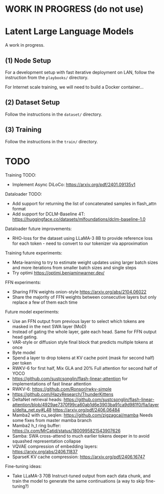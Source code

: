 # WORK IN PROGRESS (do not use)

# Latent Large Language Models

A work in progress.

## (1) Node Setup

For a development setup with fast iterative deployment on LAN, follow the instruction from the `playbooks/` directory.

For Internet scale training, we will need to build a Docker container...


## (2) Dataset Setup

Follow the instructions in the `dataset/` directory.


## (3) Training

Follow the instructions in the `train/` directory.


# TODO

Training TODO:
* Implement Async DiLoCo: https://arxiv.org/pdf/2401.09135v1

Dataloader TODO:
* Add support for returning the list of concatenated samples in flash_attn format
* Add support for DCLM-Baseline 4T: https://huggingface.co/datasets/mlfoundations/dclm-baseline-1.0

Dataloader future improvements:
* RHO-loss for the dataset using LLaMA-3 8B to provide reference loss for each token - need to convert to our tokenizer via approximation

Training future experiments:
* Meta-learning to try to estimate weight updates using larger batch sizes and more iterations from smaller batch sizes and single steps
* Try optimi https://optimi.benjaminwarner.dev/

FFN experiments:
* Sharing FFN weights onion-style https://arxiv.org/abs/2104.06022
* Share the majority of FFN weights between consecutive layers but only replace a few of them each time

Future model experiments:
* Use an FFN output from previous layer to select which tokens are masked in the next SWA layer (MoD)
* Instead of gating the whole layer, gate each head.  Same for FFN output head gating.
* VAR-style or diffusion style final block that predicts multiple tokens at once
* Byte model
* Spend a layer to drop tokens at KV cache point (mask for second half) per token
* RWKV-6 for first half, Mix GLA and 20% Full attention for second half of YOCO
* https://github.com/sustcsonglin/flash-linear-attention for implementations of fast linear attention
* RWKV-6: https://github.com/Ronsor/rwkv-simple
* https://github.com/HazyResearch/ThunderKittens
* DeltaNet retrieval heads: https://github.com/sustcsonglin/flash-linear-attention/blob/4929ae7370f99ca60ab1d6e3903ba91ca9d981f0/fla/layers/delta_net.py#L48
https://arxiv.org/pdf/2406.06484
* Mamba2 with cu_seqlen: https://github.com/zigzagcai/mamba
Needs some fixes from master mamba branch
* Mamba2 h_t ring buffer: https://x.com/MrCatid/status/1800995821543907626
* Samba: SWA cross-attend to much earlier tokens deeper in to avoid squashed representation collapse
* VQVAE compression of embedding layers: https://arxiv.org/abs/2406.11837
* SparseK KV cache compression: https://arxiv.org/pdf/2406.16747

Fine-tuning ideas:
* Take LLaMA-3 70B Instruct-tuned output from each data chunk, and train the model to generate the same continuations (a way to skip fine-tuning?)
